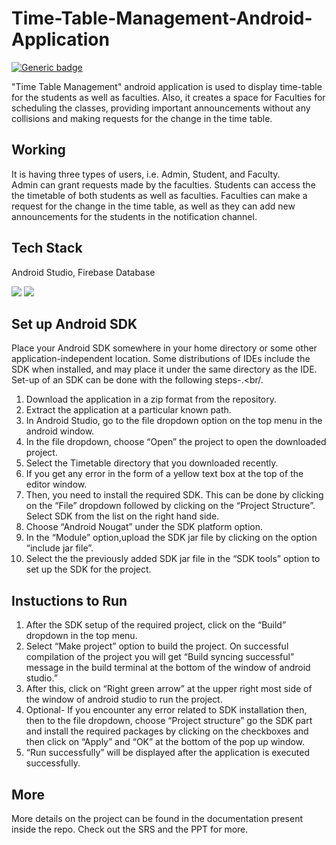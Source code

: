 # Time-Table-Management-Android-Application

[![Generic badge](https://img.shields.io/badge/Android-Aplication-orange.svg)](https://shields.io/)

"Time Table Management" android application is used to display time-table for the students as well as faculties. Also, it creates a space for Faculties for scheduling the classes, providing important announcements without any collisions and making requests for the change in the time table.

## Working

It is having three types of users, i.e. Admin, Student, and Faculty.<br/>
Admin can grant requests made by the faculties. Students can access the the timetable of both students as well as faculties.
Faculties can make a request for the change in the time table, as well as they can add new announcements for the students in the notification channel.

## Tech Stack

Android Studio, Firebase Database

![](https://img.shields.io/badge/Android-Development-blue.svg)
![](https://img.shields.io/badge/Firebase-Database-blue.svg)

## Set up Android SDK
Place your Android SDK somewhere in your home directory or some other application-independent location. Some distributions of IDEs include the SDK when installed, and may place it under the same directory as the IDE. 
Set-up of an SDK can be done with the following steps-.<br/.
1) Download the application in a zip format from the repository.<br/>
2) Extract the application at a particular known path.<br/>
3) In Android Studio, go to the file dropdown option on the top menu in the android window.<br/>
4) In the file dropdown, choose “Open” the project to open the downloaded project.<br/>
5) Select the Timetable directory that you downloaded recently.<br/>
6) If you get any error in the form of a yellow text box at the top of the editor window.<br/>
7) Then, you need to install the required SDK. This can be done by clicking on the “File” dropdown followed by clicking on the “Project Structure”. Select SDK from the list on the right hand side. <br/>
8) Choose “Android Nougat” under the SDK platform option.<br/>
9) In the “Module” option,upload the SDK jar file by clicking on the option “include jar file”.<br/>
10) Select the the previously added SDK jar file in the “SDK tools” option to set up the SDK for the project.<br/>

## Instuctions to Run
1) After the SDK setup of the required project, click on the “Build” dropdown in the top menu.<br/>
2) Select “Make project” option to build the project. On successful compilation of the project you will get “Build syncing successful” message in the build terminal at the bottom of the window of android studio.”<br/>
3) After this, click on “Right green arrow” at the upper right most side of the window of android studio to run the project.<br/>
4) Optional- If you encounter any error related to SDK installation then, then to the file dropdown, choose “Project structure” go the SDK part and install the required packages by clicking on the checkboxes and then click on “Apply” and “OK” at the bottom of the pop up window.<br/>
5) “Run successfully” will be displayed after the application is executed successfully.<br/>

## More
More details on the project can be found in the documentation present inside the repo. Check out the SRS and the PPT for more.
